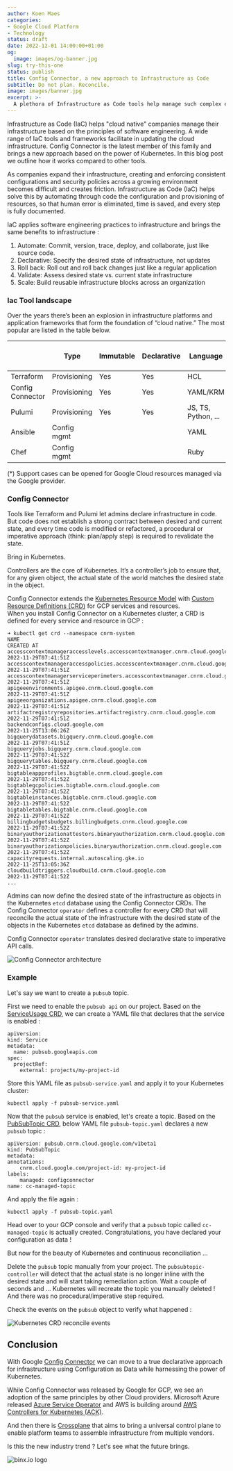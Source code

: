 ```yaml
---
author: Koen Maes
categories:
- Google Cloud Platform
- Technology
status: draft
date: 2022-12-01 14:00:00+01:00
og:
  image: images/og-banner.jpg
slug: try-this-one
status: publish
title: Config Connector, a new approach to Infrastructure as Code
subtitle: Do not plan. Reconcile.
image: images/banner.jpg
excerpt: >-
  A plethora of Infrastructure as Code tools help manage such complex environments. Config Connector takes a new approach harnessing the power of Kubernetes to harden the contract between configuration and infrastructure.
---
```

Infrastructure as Code (IaC) helps "cloud native" companies manage their infrastructure based on the principles of software engineering. A wide range of IaC tools and frameworks facilitate in updating the cloud infrastructure. Config Connector is the latest member of this family and brings a new approach based on the power of Kubernetes. In this blog post we outline how it works compared to other tools.

<!--more-->
As companies expand their infrastructure, creating and enforcing consistent configurations and security policies across a growing environment becomes difficult and creates friction. Infrastructure as Code (IaC) helps solve this by automating through code the configuration and provisioning of resources, so that human error is eliminated, time is saved, and every step is fully documented.

IaC applies software engineering practices to infrastructure and brings the same benefits to infrastructure :
1. Automate: Commit, version, trace, deploy, and collaborate, just like source code.
2. Declarative: Specify the desired state of infrastructure, not updates
3. Roll back:  Roll out and roll back changes just like a regular application
4. Validate: Assess desired state vs. current state infrastructure
5. Scale: Build reusable infrastructure blocks across an organization

### Iac Tool landscape

Over the years there’s been an explosion in infrastructure platforms and application frameworks that form the foundation of “cloud native.” The most popular are listed in the table below.

|   	|   Type	| Immutable  	| Declarative   	| Language   	| Google Cloud Support   	|
|---	|---	|---	|---	|---	|---	|
|  Terraform 	|  Provisioning 	|  Yes 	| Yes  	| HCL  	| Yes (*)  	|
|  Config Connector 	|  Provisioning 	| Yes  	| Yes  	| YAML/KRM  	| Yes  	|
|  Pulumi  	|  Provisioning 	| Yes  	| Yes  	| JS, TS, Python, ...  	|   	|
|  Ansible 	|  Config mgmt 	|   	|   	| YAML  	|   	|
|  Chef 	|  Config mgmt 	|   	|   	| Ruby  	|   	|

(*) Support cases can be opened for Google Cloud resources managed via the Google provider.

### Config Connector

Tools like Terraform and Pulumi let admins declare infrastructure in code. But code does not establish a strong contract between desired and current state, and every time code is modified or refactored, a procedural or imperative approach (think: plan/apply step) is required to revalidate the state.

Bring in Kubernetes. 

Controllers are the core of Kubernetes. It’s a controller’s job to ensure that, for any given object, the actual state of the world matches the desired state in the object. 

Config Connector extends the [Kubernetes Resource Model](https://github.com/kubernetes/design-proposals-archive/blob/main/architecture/resource-management.md) with [Custom Resource Definitions (CRD)](https://kubernetes.io/docs/concepts/extend-kubernetes/api-extension/custom-resources/) for GCP services and resources.  
When you install Config Connector on a Kubernetes cluster, a CRD is defined for every service and resource in GCP :

```
➜ kubectl get crd --namespace cnrm-system
NAME                                                                               CREATED AT
accesscontextmanageraccesslevels.accesscontextmanager.cnrm.cloud.google.com        2022-11-29T07:41:51Z
accesscontextmanageraccesspolicies.accesscontextmanager.cnrm.cloud.google.com      2022-11-29T07:41:51Z
accesscontextmanagerserviceperimeters.accesscontextmanager.cnrm.cloud.google.com   2022-11-29T07:41:51Z
apigeeenvironments.apigee.cnrm.cloud.google.com                                    2022-11-29T07:41:51Z
apigeeorganizations.apigee.cnrm.cloud.google.com                                   2022-11-29T07:41:51Z
artifactregistryrepositories.artifactregistry.cnrm.cloud.google.com                2022-11-29T07:41:51Z
backendconfigs.cloud.google.com                                                    2022-11-25T13:06:26Z
bigquerydatasets.bigquery.cnrm.cloud.google.com                                    2022-11-29T07:41:51Z
bigqueryjobs.bigquery.cnrm.cloud.google.com                                        2022-11-29T07:41:52Z
bigquerytables.bigquery.cnrm.cloud.google.com                                      2022-11-29T07:41:52Z
bigtableappprofiles.bigtable.cnrm.cloud.google.com                                 2022-11-29T07:41:52Z
bigtablegcpolicies.bigtable.cnrm.cloud.google.com                                  2022-11-29T07:41:52Z
bigtableinstances.bigtable.cnrm.cloud.google.com                                   2022-11-29T07:41:52Z
bigtabletables.bigtable.cnrm.cloud.google.com                                      2022-11-29T07:41:52Z
billingbudgetsbudgets.billingbudgets.cnrm.cloud.google.com                         2022-11-29T07:41:52Z
binaryauthorizationattestors.binaryauthorization.cnrm.cloud.google.com             2022-11-29T07:41:52Z
binaryauthorizationpolicies.binaryauthorization.cnrm.cloud.google.com              2022-11-29T07:41:52Z
capacityrequests.internal.autoscaling.gke.io                                       2022-11-25T13:05:36Z
cloudbuildtriggers.cloudbuild.cnrm.cloud.google.com                                2022-11-29T07:41:52Z
...
```

Admins can now define the desired state of the infrastructure as objects in the Kubernetes `etcd` database using the Config Connector CRDs. The Config Connector `operator` defines a controller for every CRD that will reconcile the actual state of the infrastructure with the desired state of the objects in the Kubernetes `etcd` database as defined by the admins.

Config Connector `operator` translates desired declarative state to imperative API calls.

![Config Connector architecture](./images/configconnector-architecture.png)

### Example

Let's say we want to create a `pubsub` topic. 

First we need to enable the `pubsub api` on our project. Based on the [ServiceUsage CRD](https://cloud.google.com/config-connector/docs/reference/resource-docs/serviceusage/service), we can create a YAML file that declares that the service is enabled :

```
apiVersion:     
kind: Service
metadata:
  name: pubsub.googleapis.com
spec:
  projectRef:
    external: projects/my-project-id
```

Store this YAML file as `pubsub-service.yaml` and apply it to your Kubernetes cluster: 
```
kubectl apply -f pubsub-service.yaml
```
Now that the `pubsub` service is enabled, let's create a topic. Based on the [PubSubTopic CRD](https://cloud.google.com/config-connector/docs/reference/resource-docs/pubsub/pubsubtopic), below YAML file `pubsub-topic.yaml` declares a new `pubsub` topic :

```
apiVersion: pubsub.cnrm.cloud.google.com/v1beta1
kind: PubSubTopic
metadata:
annotations:
    cnrm.cloud.google.com/project-id: my-project-id
labels:
    managed: configconnector
name: cc-managed-topic
```
And apply the file again : 
```
kubectl apply -f pubsub-topic.yaml
```

Head over to your GCP console and verify that a `pubsub` topic called `cc-managed-topic` is actually created. Congratulations, you have declared your configuration as data !

But now for the beauty of Kubernetes and continuous reconciliation ...

Delete the `pubsub` topic manually from your project. The `pubsubtopic-controller` will detect that the actual state is no longer inline with the desired state and will start taking remediation action. Wait a couple of seconds and ... Kubernetes will recreate the topic you manually deleted ! And there was no procedural/imperative step required.

Check the events on the `pubsub` object to verify what happened :

![Kubernetes CRD reconcile events](./images/reconcile.png)

## Conclusion
With Google [Config Connector](https://cloud.google.com/config-connector/docs/overview) we can move to a true declarative approach for infrastructure using Configuration as Data while harnessing the power of Kubernetes.

While Config Connector was released by Google for GCP, we see an adoption of the same principles by other Cloud providers. Microsoft Azure released [Azure Service Operator](https://github.com/Azure/azure-service-operator) and AWS is building around [AWS Controllers for Kubernetes (ACK)](https://github.com/aws-controllers-k8s/community). 

And then there is [Crossplane](https://crossplane.io/) that aims to bring a universal control plane to enable platform teams to assemble infrastructure from multiple vendors.

Is this the new industry trend ? Let's see what the future brings.


![binx.io logo](./images/binx-logo.png)

